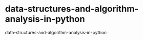# data-structures-and-algorithm-analysis-in-python
data-structures-and-algorithm-analysis-in-python
